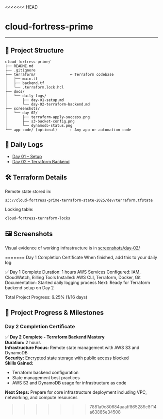 <<<<<<< HEAD
# cloud-fortress-prime

---

## 📁 Project Structure

```
cloud-fortress-prime/
├── README.md
├── .gitignore
├── terraform/                ← Terraform codebase
│   ├── main.tf
│   ├── backend.tf
│   └── .terraform.lock.hcl
├── docs/
│   └── daily-logs/
│       ├── day-01-setup.md
│       └── day-02-terraform-backend.md
├── screenshots/
│   └── day-02/
│       ├── terraform-apply-success.png
│       ├── s3-bucket-config.png
│       └── dynamodb-status.png
└── app-code/ (optional)      ← Any app or automation code
```

## 📌 Daily Logs

- [Day 01 – Setup](docs/daily-logs/day-01-setup.md)
- [Day 02 – Terraform Backend](docs/daily-logs/day-02-terraform-backend.md)

## 🛠️ Terraform Details

Remote state stored in:

```
s3://cloud-fortress-prime-terraform-state-2025/dev/terraform.tfstate
```

Locking table:

```
cloud-fortress-terraform-locks
```

## 🖼️ Screenshots

Visual evidence of working infrastructure is in [screenshots/day-02/](screenshots/day-02/)

=======
Day 1 Completion Certificate
When finished, add this to your daily log:

✅ Day 1 Complete
Duration: 1 hours
AWS Services Configured: IAM, CloudWatch, Billing
Tools Installed: AWS CLI, Terraform, Docker, Git
Documentation: Started daily logging process
Next: Ready for Terraform backend setup on Day 2

Total Project Progress: 6.25% (1/16 days)
## 📅 Project Progress & Milestones

### Day 2 Completion Certificate

✅ **Day 2 Complete - Terraform Backend Mastery**  
**Duration:** 2 hours  
**Infrastructure Focus:** Remote state management with AWS S3 and DynamoDB  
**Security:** Encrypted state storage with public access blocked  
**Skills Gained:**  
- Terraform backend configuration  
- State management best practices  
- AWS S3 and DynamoDB usage for infrastructure as code  

**Next Steps:** Prepare for core infrastructure deployment including VPC, networking, and compute resources
>>>>>>> 7881a9c80684aaaff865289c8f14a63885e34508
